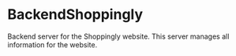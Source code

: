 # BackendShoppingly
Backend server for the Shoppingly website. This server manages all information for the website.
